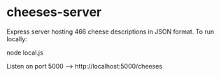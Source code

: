 # cheeses-server
Express server hosting 466  cheese descriptions in JSON format. To run locally:

node local.js

Listen on port 5000 --> http://localhost:5000/cheeses
